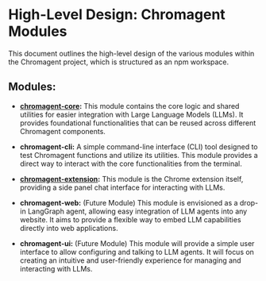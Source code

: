 # High-Level Design: Chromagent Modules

This document outlines the high-level design of the various modules within the Chromagent project, which is structured as an npm workspace.

## Modules:

*   **[chromagent-core](./chromagent-core/readme.md):** This module contains the core logic and shared utilities for easier integration with Large Language Models (LLMs). It provides foundational functionalities that can be reused across different Chromagent components.

*   **chromagent-cli:** A simple command-line interface (CLI) tool designed to test Chromagent functions and utilize its utilities. This module provides a direct way to interact with the core functionalities from the terminal.

*   **[chromagent-extension](./chromagent-extension/readme.md):** This module is the Chrome extension itself, providing a side panel chat interface for interacting with LLMs.

*   **chromagent-web:** (Future Module) This module is envisioned as a drop-in LangGraph agent, allowing easy integration of LLM agents into any website. It aims to provide a flexible way to embed LLM capabilities directly into web applications.

*   **chromagent-ui:** (Future Module) This module will provide a simple user interface to allow configuring and talking to LLM agents. It will focus on creating an intuitive and user-friendly experience for managing and interacting with LLMs.
